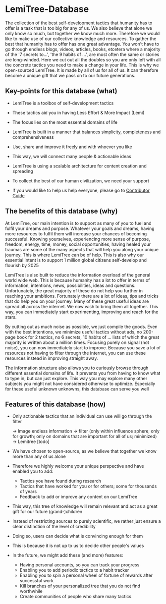 # LemiTree-Database

The collection of the best self-development tactics that humanity has to offer is a task that is too big for any of us. We also believe that alone we only know so much, but together we know much more. Therefore we would like to make use of our collective knowledge and resources. To gather the best that humanity has to offer has one great advantage. You won't have to go through endless blogs, videos, articles, books, etcetera where a majority of the '7 secrets to...', 'the 9 habits of ...', are most often the same or stories are long-winded. Here we cut out all the doubles so you are only left with all the concrete tactics you need to make a change in your life. This is why we open-sourced LemiTree. It is made by all of us for all of us. It can therefore become a unique gift that we pass on to our future generations.

## Key-points for this database (what)

- LemiTree is a toolbox of self-development tactics
- These tactics aid you in having Less Effort & More Impact (Lemi)
- The focus lies on the most essential domains of life

- LemiTree is built in a manner that balances simplicity, completeness and comprehensiveness
- Use, share and improve it freely and with whoever you like
- This way, we will connect many people & actionable ideas

- LemiTree is using a scalable architecture for content creation and spreading
- To collect the best of our human civilization, we need your support
- If you would like to help us help everyone, please go to [Contributor Guide](Contributor_Guide.md)

## The benefits of this database (why)

At LemiTree, our main intention is to support as many of you to fuel and fulfil your dreams and purpose. Whatever your goals and dreams, having more resources to fulfil them will increase your chances of becoming successful. Knowing yourselves, experiencing more sense of purpose, freedom, energy, time, money, social opportunities, having healed your traumas are some of the many aspects that will help you along your unique journey. This is where LemiTree can be of help. This is also why our essential intent is to support 1 million global citizens self-develop and flourish by 2025

LemiTree is also built to reduce the information overload of the general world wide web. This is because humanity has a lot to offer in terms of information, intentions, news, possibilities, ideas and questions. Unfortunately, the great majority of these do not help you further in reaching your ambitions. Fortunately there are a lot of ideas, tips and tricks that do help you on your journey. Many of these great useful ideas are spread all across the internet. We now wish to bring them all together. This way, you can immediately start experimenting, improving and reach for the stars.

By cutting out as much noise as possible, we just compile the goods. Even with the best intentions, we minimize useful tactics without ads, no 200-page book for 2 tactics, no 6 secrets, 10 habits of ... lists of which the great majority is written about a million times. Focusing purely on signal (not noise), you can now immediately start to improve. Because you save a lot of resources not having to filter through the internet, you can use these resources instead in improving straight away.

The information structure also allows you to curiously browse through different essential domains of life. It prevents you from having to know what to type in, but can just explore. This way you may explore many other subjects you might not have considered otherwise to optimize. Especially for these useful unknown unknowns, this database can serve you well

## Features of this database (how)

- Only actionable tactics that an individual can use will go through the filter

    → Image endless information → filter (only within influence sphere; only for growth; only on domains that are important for all of us; minimized) →  Lemitree [todo]


- We have chosen to open-source, as we believe that together we know more than any of us alone
- Therefore we highly welcome your unique perspective and have enabled you to add:
    - Tactics you have found during research
    - Tactics that have worked for you or for others; some for thousands of years
    - Feedback to add or improve any content on our LemiTree
- This way, this tree of knowledge will remain relevant and act as a great gift for our future (grand-)children

- Instead of restricting sources to purely scientific, we rather just ensure a clear distinction of the level of credibility
- Doing so, users can decide what is convincing enough for them
- This is because it is not up to us to decide other people's values

- In the future, we might add these (and more) features:
    - Having personal accounts, so you can track your progress
    - Enabling you to add periodic tactics to a habit tracker
    - Enabling you to spin a personal wheel of fortune of rewards after successful work
    - Kill branches of your personalized tree that you do not find worthwhile
    - Create communities of people who share many tactics
